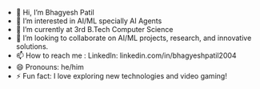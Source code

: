 - 👋 Hi, I’m Bhagyesh Patil
- 👀 I’m interested in AI/ML specially AI Agents 
- 🌱 I’m currently at 3rd B.Tech Computer Science
- 💞️ I’m looking to collaborate on AI/ML projects, research, and innovative solutions.
- 📫 How to reach me : LinkedIn: linkedin.com/in/bhagyeshpatil2004 
- 😄 Pronouns: he/him
- ⚡ Fun fact: I love exploring new technologies and video gaming!

<!---
BhagyeshPatil2004/BhagyeshPatil2004 is a ✨ special ✨ repository because its `README.md` (this file) appears on your GitHub profile.
You can click the Preview link to take a look at your changes.
--->
